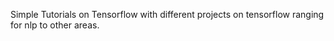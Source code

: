 Simple Tutorials on Tensorflow with different projects on tensorflow ranging for nlp to other areas.
